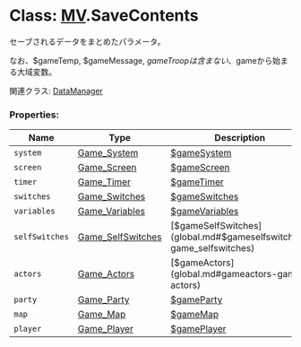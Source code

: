 # Class: [MV](MV.md).SaveContents
セーブされるデータをまとめたパラメータ。

なお、$gameTemp, $gameMessage, $gameTroop は含まない、$gameから始まる大域変数。

関連クラス: [DataManager](DataManager.md)


### Properties:

| Name | Type | Description |
| --- | --- | --- |
| `system` | [Game_System](Game_System.md) | [$gameSystem](global.md#gamesystem-game_system) |
| `screen` | [Game_Screen](Game_Screen.md) | [$gameScreen](global.md#gamescreen-game_screen) |
| `timer` | [Game_Timer](Game_Timer.md) | [$gameTimer](global.md#gametimer-game_timer) |
| `switches` | [Game_Switches](Game_Switches.md) | [$gameSwitches](global.md#gameswitches-game_switches) |
| `variables` | [Game_Variables](Game_Variables.md) | [$gameVariables](global.md#gamevariables-game_variables) |
| `selfSwitches` | [Game_SelfSwitches](Game_SelfSwitches.md) | [$gameSelfSwitches](global.md#$gameselfswitches-game_selfswitches) |
| `actors` | [Game_Actors](Game_Actors.md) | [$gameActors](global.md#gameactors-game_ actors)  |
| `party` | [Game_Party](Game_Party.md) | [$gameParty](global.md#gameparty-game_party) |
| `map` | [Game_Map](Game_Map.md) |  [$gameMap](global.md#gamemap-game_map) |
| `player` | [Game_Player](Game_Player.md) | [$gamePlayer](global.md#gameplayer-game_player) |
